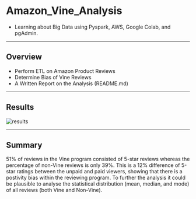 # Amazon_Vine_Analysis
 - Learning about Big Data using Pyspark, AWS, Google Colab, and pgAdmin.
----------------------
## Overview
 - Perform ETL on Amazon Product Reviews
 - Determine Bias of Vine Reviews
 - A Written Report on the Analysis (README.md)
----------------------
## Results

![results](https://user-images.githubusercontent.com/119345840/230460607-523bcdb7-6c7e-4c66-8d9f-801851f20285.PNG)

----------------------
## Summary

51% of reviews in the Vine program consisted of 5-star reviews whereas the percentage of non-Vine reviews is only 39%. This is a 12% difference of 5-star ratings between the unpaid and paid viewers, showing that there is a postivity bias within the reviewing program. To further the analysis it could be plausible to analyse the statistical distribution (mean, median, and mode) of all reviews (both Vine and Non-Vine).
